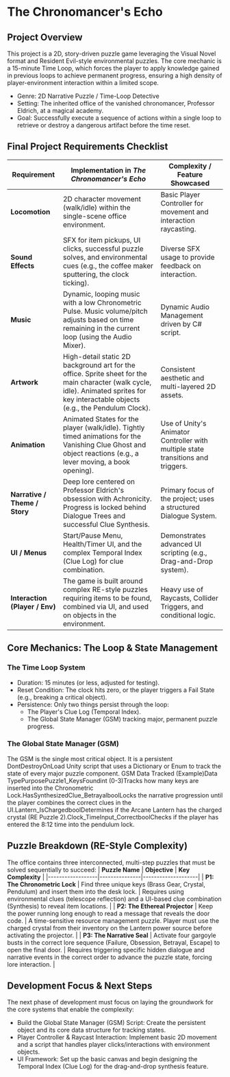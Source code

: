 # The Chronomancer's Echo

## Project Overview
This project is a 2D, story-driven puzzle game leveraging the Visual Novel format and Resident Evil-style environmental puzzles. 
The core mechanic is a 15-minute Time Loop, which forces the player to apply knowledge gained in previous loops to achieve permanent progress, ensuring a high density of player-environment interaction within a limited scope.
- Genre: 2D Narrative Puzzle / Time-Loop Detective
- Setting: The inherited office of the vanished chronomancer, Professor Eldrich, at a magical academy.
- Goal: Successfully execute a sequence of actions within a single loop to retrieve or destroy a dangerous artifact before the time reset.

## Final Project Requirements Checklist
| **Requirement** | **Implementation in _The Chronomancer's Echo_** | **Complexity / Feature Showcased** |
|------------------|-----------------------------------------------|------------------------------------|
| **Locomotion** | 2D character movement (walk/idle) within the single-scene office environment. | Basic Player Controller for movement and interaction raycasting. |
| **Sound Effects** | SFX for item pickups, UI clicks, successful puzzle solves, and environmental cues (e.g., the coffee maker sputtering, the clock ticking). | Diverse SFX usage to provide feedback on interaction. |
| **Music** | Dynamic, looping music with a low Chronometric Pulse. Music volume/pitch adjusts based on time remaining in the current loop (using the Audio Mixer). | Dynamic Audio Management driven by C# script. |
| **Artwork** | High-detail static 2D background art for the office. Sprite sheet for the main character (walk cycle, idle). Animated sprites for key interactable objects (e.g., the Pendulum Clock). | Consistent aesthetic and multi-layered 2D assets. |
| **Animation** | Animated States for the player (walk/idle). Tightly timed animations for the Vanishing Clue Ghost and object reactions (e.g., a lever moving, a book opening). | Use of Unity's Animator Controller with multiple state transitions and triggers. |
| **Narrative / Theme / Story** | Deep lore centered on Professor Eldrich's obsession with Achronicity. Progress is locked behind Dialogue Trees and successful Clue Synthesis. | Primary focus of the project; uses a structured Dialogue System. |
| **UI / Menus** | Start/Pause Menu, Health/Timer UI, and the complex Temporal Index (Clue Log) for clue combination. | Demonstrates advanced UI scripting (e.g., Drag-and-Drop system). |
| **Interaction (Player / Env)** | The game is built around complex RE-style puzzles requiring items to be found, combined via UI, and used on objects in the environment. | Heavy use of Raycasts, Collider Triggers, and conditional logic. |


## Core Mechanics: The Loop & State Management
### The Time Loop System
- Duration: 15 minutes (or less, adjusted for testing).
- Reset Condition: The clock hits zero, or the player triggers a Fail State (e.g., breaking a critical object).
- Persistence: Only two things persist through the loop:
  - The Player's Clue Log (Temporal Index).
  - The Global State Manager (GSM) tracking major, permanent puzzle progress.
### The Global State Manager (GSM)
The GSM is the single most critical object. It is a persistent DontDestroyOnLoad Unity script that uses a Dictionary or Enum to track the state of every major puzzle component.
GSM Data Tracked (Example)Data TypePurposePuzzle1_KeysFoundint (0-3)Tracks how many keys are inserted into the Chronometric Lock.HasSynthesizedClue_BetrayalboolLocks the narrative progression until the player combines the correct clues in the UI.Lantern_IsChargedboolDetermines if the Arcane Lantern has the charged crystal (RE Puzzle 2).Clock_TimeInput_CorrectboolChecks if the player has entered the 8:12 time into the pendulum lock.

## Puzzle Breakdown (RE-Style Complexity)
The office contains three interconnected, multi-step puzzles that must be solved sequentially to succeed:
| **Puzzle Name** | **Objective** | **Key Complexity** |
|------------------|---------------|--------------------|
| **P1: The Chronometric Lock** | Find three unique keys (Brass Gear, Crystal, Pendulum) and insert them into the desk lock. | Requires using environmental clues (telescope reflection) and a UI-based clue combination (Synthesis) to reveal item locations. |
| **P2: The Ethereal Projector** | Keep the power running long enough to read a message that reveals the door code. | A time-sensitive resource management puzzle. Player must use the charged crystal from their inventory on the Lantern power source before activating the projector. |
| **P3: The Narrative Seal** | Activate four gargoyle busts in the correct lore sequence (Failure, Obsession, Betrayal, Escape) to open the final door. | Requires triggering specific hidden dialogue and narrative events in the correct order to advance the puzzle state, forcing lore interaction. |

## Development Focus & Next Steps
The next phase of development must focus on laying the groundwork for the core systems that enable the complexity:
- Build the Global State Manager (GSM) Script: Create the persistent object and its core data structure for tracking states.
- Player Controller & Raycast Interaction: Implement basic 2D movement and a script that handles player clicks/interactions with environment objects.
- UI Framework: Set up the basic canvas and begin designing the Temporal Index (Clue Log) for the drag-and-drop synthesis feature.
